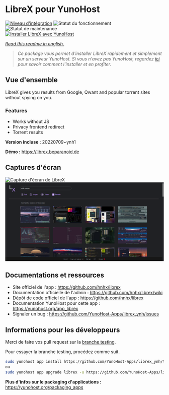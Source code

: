 <!--
N.B.: This README was automatically generated by https://github.com/YunoHost/apps/tree/master/tools/README-generator
It shall NOT be edited by hand.
-->

# LibreX pour YunoHost

[![Niveau d'intégration](https://dash.yunohost.org/integration/librex.svg)](https://dash.yunohost.org/appci/app/librex) ![Statut du fonctionnement](https://ci-apps.yunohost.org/ci/badges/librex.status.svg) ![Statut de maintenance](https://ci-apps.yunohost.org/ci/badges/librex.maintain.svg)  
[![Installer LibreX avec YunoHost](https://install-app.yunohost.org/install-with-yunohost.svg)](https://install-app.yunohost.org/?app=librex)

*[Read this readme in english.](./README.md)*

> *Ce package vous permet d'installer LibreX rapidement et simplement sur un serveur YunoHost.
Si vous n'avez pas YunoHost, regardez [ici](https://yunohost.org/#/install) pour savoir comment l'installer et en profiter.*

## Vue d'ensemble

LibreX gives you results from Google, Qwant and popular torrent sites without spying on you. 

### Features

- Works without JS
- Privacy frontend redirect
- Torrent results


**Version incluse :** 20220709~ynh1

**Démo :** https://librex.beparanoid.de

## Captures d'écran

![Capture d'écran de LibreX](./doc/screenshots/.DS_Store)
![Capture d'écran de LibreX](./doc/screenshots/screenshot.png)

## Documentations et ressources

* Site officiel de l'app : <https://github.com/hnhx/librex>
* Documentation officielle de l'admin : <https://github.com/hnhx/librex/wiki>
* Dépôt de code officiel de l'app : <https://github.com/hnhx/librex>
* Documentation YunoHost pour cette app : <https://yunohost.org/app_librex>
* Signaler un bug : <https://github.com/YunoHost-Apps/librex_ynh/issues>

## Informations pour les développeurs

Merci de faire vos pull request sur la [branche testing](https://github.com/YunoHost-Apps/librex_ynh/tree/testing).

Pour essayer la branche testing, procédez comme suit.

``` bash
sudo yunohost app install https://github.com/YunoHost-Apps/librex_ynh/tree/testing --debug
ou
sudo yunohost app upgrade librex -u https://github.com/YunoHost-Apps/librex_ynh/tree/testing --debug
```

**Plus d'infos sur le packaging d'applications :** <https://yunohost.org/packaging_apps>
